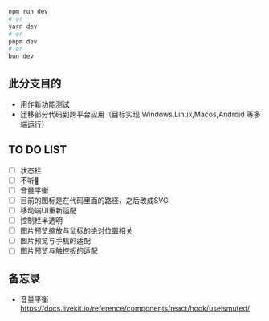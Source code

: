 
```bash
npm run dev
# or
yarn dev
# or
pnpm dev
# or
bun dev
```
## 此分支目的
- 用作新功能测试
- 迁移部分代码到跨平台应用（目标实现 Windows,Linux,Macos,Android 等多端运行）

## TO DO LIST
- [ ] 状态栏
- [ ] 不听🙉
- [ ] 音量平衡
- [ ] 目前的图标是在代码里面的路径，之后改成SVG
- [ ] 移动端UI重新适配
- [ ] 控制栏半透明
- [ ] 图片预览缩放与鼠标的绝对位置相关
- [ ] 图片预览与手机的适配
- [ ] 图片预览与触控板的适配

## 备忘录
- 音量平衡 https://docs.livekit.io/reference/components/react/hook/useismuted/